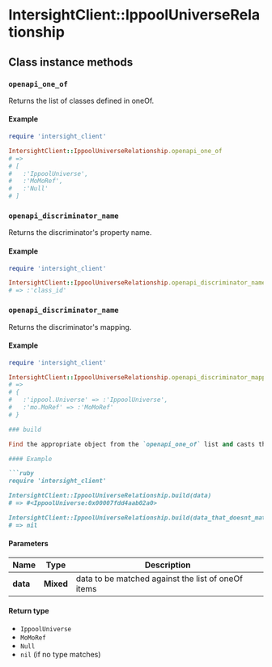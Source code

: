 # IntersightClient::IppoolUniverseRelationship

## Class instance methods

### `openapi_one_of`

Returns the list of classes defined in oneOf.

#### Example

```ruby
require 'intersight_client'

IntersightClient::IppoolUniverseRelationship.openapi_one_of
# =>
# [
#   :'IppoolUniverse',
#   :'MoMoRef',
#   :'Null'
# ]
```

### `openapi_discriminator_name`

Returns the discriminator's property name.

#### Example

```ruby
require 'intersight_client'

IntersightClient::IppoolUniverseRelationship.openapi_discriminator_name
# => :'class_id'
```

### `openapi_discriminator_name`

Returns the discriminator's mapping.

#### Example

```ruby
require 'intersight_client'

IntersightClient::IppoolUniverseRelationship.openapi_discriminator_mapping
# =>
# {
#   :'ippool.Universe' => :'IppoolUniverse',
#   :'mo.MoRef' => :'MoMoRef'
# }

### build

Find the appropriate object from the `openapi_one_of` list and casts the data into it.

#### Example

```ruby
require 'intersight_client'

IntersightClient::IppoolUniverseRelationship.build(data)
# => #<IppoolUniverse:0x00007fdd4aab02a0>

IntersightClient::IppoolUniverseRelationship.build(data_that_doesnt_match)
# => nil
```

#### Parameters

| Name | Type | Description |
| ---- | ---- | ----------- |
| **data** | **Mixed** | data to be matched against the list of oneOf items |

#### Return type

- `IppoolUniverse`
- `MoMoRef`
- `Null`
- `nil` (if no type matches)

